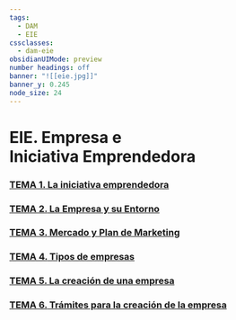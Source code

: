 ```yaml
---
tags:
  - DAM
  - EIE
cssclasses:
  - dam-eie
obsidianUIMode: preview
number headings: off
banner: "![[eie.jpg]]"
banner_y: 0.245
node_size: 24
---
```


# **EIE.** Empresa e <br>Iniciativa Emprendedora

### [**TEMA 1.** La iniciativa emprendedora](Teoría/TEMA%201.%20La%20iniciativa%20emprendedora.md)
### [**TEMA 2.** La Empresa y su Entorno](Teoría/TEMA%202.%20La%20Empresa%20y%20su%20Entorno.md)
### [**TEMA 3.** Mercado y Plan de Marketing](Teoría/TEMA%203.%20Mercado%20y%20Plan%20de%20Marketing.md)
### [**TEMA 4.** Tipos de empresas](Teoría/TEMA%204.%20Tipos%20de%20empresas.md)
### [**TEMA 5.** La creación de una empresa](Teoría/TEMA%205.%20La%20creación%20de%20una%20empresa.md)
### [**TEMA 6.** Trámites para la creación de la empresa](Teoría/TEMA%206.%20Trámites%20para%20la%20creación%20de%20la%20empresa.md)